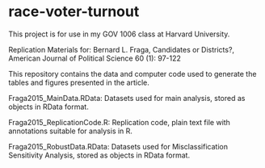 # race-voter-turnout

This project is for use in my GOV 1006 class at Harvard University.

Replication Materials for: Bernard L. Fraga, Candidates or Districts?, American Journal of Political Science 60 (1): 97-122

This repository contains the data and computer code used to generate the tables and figures presented in the article. 

Fraga2015_MainData.RData: Datasets used for main analysis, stored as objects in RData format.

Fraga2015_ReplicationCode.R: Replication code, plain text file with annotations suitable for analysis in R.

Fraga2015_RobustData.RData: Datasets used for Misclassification Sensitivity Analysis, stored as objects in RData format.